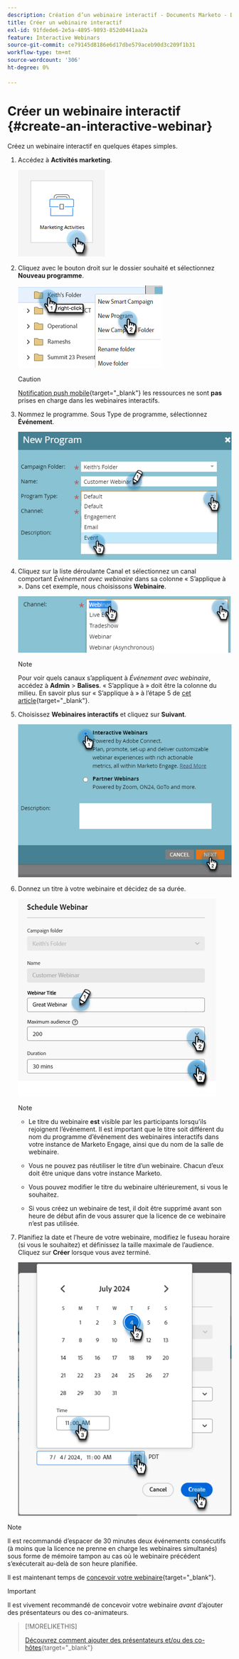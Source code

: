 ```yaml
---
description: Création d’un webinaire interactif - Documents Marketo - Documentation du produit
title: Créer un webinaire interactif
exl-id: 91fdede6-2e5a-4895-9893-852d0441aa2a
feature: Interactive Webinars
source-git-commit: ce79145d8186e6d17dbe579aceb90d3c209f1b31
workflow-type: tm+mt
source-wordcount: '306'
ht-degree: 0%

---
```


# Créer un webinaire interactif {#create-an-interactive-webinar}

Créez un webinaire interactif en quelques étapes simples.

1. Accédez à **Activités marketing**.

   ![](assets/create-an-interactive-webinar-1.png)

1. Cliquez avec le bouton droit sur le dossier souhaité et sélectionnez **Nouveau programme**.

   ![](assets/create-an-interactive-webinar-2.png)

   >[!CAUTION]
   >
   >[Notification push mobile](/help/marketo/product-docs/mobile-marketing/push-notifications/understanding-push-notifications.md){target="_blank"} les ressources ne sont **pas** prises en charge dans les webinaires interactifs.

1. Nommez le programme. Sous Type de programme, sélectionnez **Événement**.

   ![](assets/create-an-interactive-webinar-3.png)

1. Cliquez sur la liste déroulante Canal et sélectionnez un canal comportant _Événement avec webinaire_ dans sa colonne « S’applique à ». Dans cet exemple, nous choisissons **Webinaire**.

   ![](assets/create-an-interactive-webinar-4.png)

   >[!NOTE]
   >
   >Pour voir quels canaux s’appliquent à _Événement avec webinaire_, accédez à **Admin** > **Balises**. « S’applique à » doit être la colonne du milieu. En savoir plus sur « S’applique à » à l’étape 5 de [cet article](/help/marketo/product-docs/administration/tags/create-a-program-channel.md){target="_blank"}.

1. Choisissez **Webinaires interactifs** et cliquez sur **Suivant**.

   ![](assets/create-an-interactive-webinar-5.png)

1. Donnez un titre à votre webinaire et décidez de sa durée.

   ![](assets/create-an-interactive-webinar-6.png)

   >[!NOTE]
   >
   >* Le titre du webinaire **est** visible par les participants lorsqu’ils rejoignent l’événement. Il est important que le titre soit différent du nom du programme d’événement des webinaires interactifs dans votre instance de Marketo Engage, ainsi que du nom de la salle de webinaire.
   >
   >* Vous ne pouvez pas réutiliser le titre d’un webinaire. Chacun d’eux doit être unique dans votre instance Marketo.
   >
   >* Vous pouvez modifier le titre du webinaire ultérieurement, si vous le souhaitez.
   >
   >* Si vous créez un webinaire de test, il doit être supprimé avant son heure de début afin de vous assurer que la licence de ce webinaire n’est pas utilisée.

1. Planifiez la date et l’heure de votre webinaire, modifiez le fuseau horaire (si vous le souhaitez) et définissez la taille maximale de l’audience. Cliquez sur **Créer** lorsque vous avez terminé.

   ![](assets/create-an-interactive-webinar-7.png)

>[!NOTE]
>
>Il est recommandé d’espacer de 30 minutes deux événements consécutifs (à moins que la licence ne prenne en charge les webinaires simultanés) sous forme de mémoire tampon au cas où le webinaire précédent s’exécuterait au-delà de son heure planifiée.

Il est maintenant temps de [concevoir votre webinaire](/help/marketo/product-docs/demand-generation/events/interactive-webinars/designing-interactive-webinars.md){target="_blank"}.

>[!IMPORTANT]
>
>Il est vivement recommandé de concevoir votre webinaire _avant_ d’ajouter des présentateurs ou des co-animateurs.

>[!MORELIKETHIS]
>
>[Découvrez comment ajouter des présentateurs et/ou des co-hôtes](/help/marketo/product-docs/demand-generation/events/interactive-webinars/add-a-webinar-team.md){target="_blank"}
